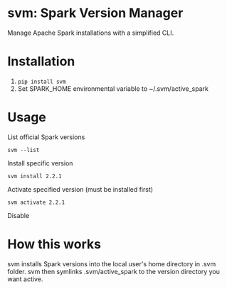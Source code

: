 # svm: Spark Version Manager
Manage Apache Spark installations with a simplified CLI.

# Installation
1. `pip install svm`
2. Set SPARK_HOME environmental variable to ~/.svm/active_spark  

# Usage
List official Spark versions

`svm --list`

Install specific version

`svm install 2.2.1`

Activate specified version (must be installed first)

`svm activate 2.2.1`

Disable 

# How this works
svm installs Spark versions into the local user's home directory in .svm folder. svm then symlinks .svm/active_spark to the version directory you want active.